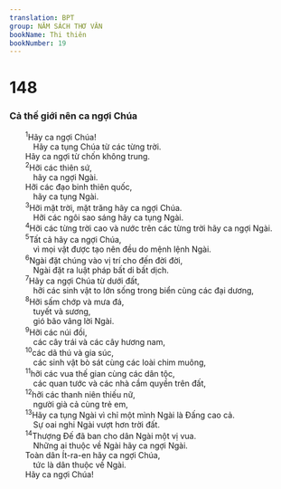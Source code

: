 ```yaml
---
translation: BPT
group: NĂM SÁCH THƠ VĂN
bookName: Thi thiên 
bookNumber: 19
---
```


<div class="title"><h1>148</h1><h3>Cả thế giới nên ca ngợi Chúa</h3></div>
<span class="verse thi_148_1">  <sup>1</sup>Hãy ca ngợi Chúa!<br/>   Hãy ca tụng Chúa từ các từng trời.<br/>  Hãy ca ngợi từ chốn không trung.<br/></span>
<span class="verse thi_148_2">  <sup>2</sup>Hỡi các thiên sứ,<br/>   hãy ca ngợi Ngài.<br/>  Hỡi các đạo binh thiên quốc,<br/>   hãy ca tụng Ngài.<br/></span>
<span class="verse thi_148_3">  <sup>3</sup>Hỡi mặt trời, mặt trăng hãy ca ngợi Chúa.<br/>   Hỡi các ngôi sao sáng hãy ca tụng Ngài.<br/></span>
<span class="verse thi_148_4">  <sup>4</sup>Hỡi các từng trời cao và nước trên các từng trời hãy ca ngợi Ngài.<br/></span>
<span class="verse thi_148_5">  <sup>5</sup>Tất cả hãy ca ngợi Chúa,<br/>   vì mọi vật được tạo nên đều do mệnh lệnh Ngài.<br/></span>
<span class="verse thi_148_6">  <sup>6</sup>Ngài đặt chúng vào vị trí cho đến đời đời,<br/>   Ngài đặt ra luật pháp bất di bất dịch.<br/></span>
<span class="verse thi_148_7">  <sup>7</sup>Hãy ca ngợi Chúa từ dưới đất,<br/>   hỡi các sinh vật to lớn sống trong biển cùng các đại dương,<br/></span>
<span class="verse thi_148_8">  <sup>8</sup>Hỡi sấm chớp và mưa đá,<br/>   tuyết và sương,<br/>   gió bão vâng lời Ngài.<br/></span>
<span class="verse thi_148_9">  <sup>9</sup>Hỡi các núi đồi,<br/>   các cây trái và các cây hương nam,<br/></span>
<span class="verse thi_148_10">  <sup>10</sup>các dã thú và gia súc,<br/>   các sinh vật bò sát cùng các loài chim muông,<br/></span>
<span class="verse thi_148_11">  <sup>11</sup>hỡi các vua thế gian cùng các dân tộc,<br/>   các quan tước và các nhà cầm quyền trên đất,<br/></span>
<span class="verse thi_148_12">  <sup>12</sup>hỡi các thanh niên thiếu nữ,<br/>   người già cả cùng trẻ em,<br/></span>
<span class="verse thi_148_13">  <sup>13</sup>Hãy ca tụng Ngài vì chỉ một mình Ngài là Đấng cao cả.<br/>   Sự oai nghi Ngài vượt hơn trời đất.<br/></span>
<span class="verse thi_148_14">  <sup>14</sup>Thượng Đế đã ban cho dân Ngài một vị vua.<br/>   Những ai thuộc về Ngài hãy ca ngợi Ngài.<br/>  Toàn dân Ít-ra-en hãy ca ngợi Chúa,<br/>   tức là dân thuộc về Ngài.<br/>  Hãy ca ngợi Chúa!<br/></span>
